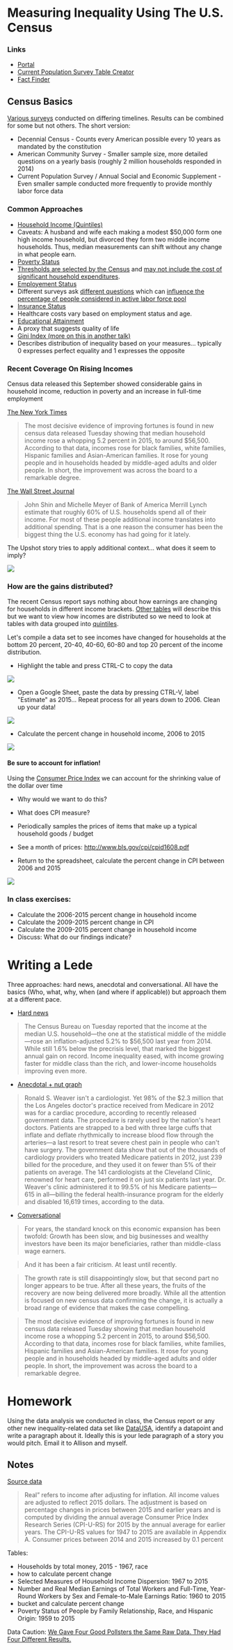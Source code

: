 # Measuring Inequality Using The U.S. Census

### Links
* [Portal](http://www.census.gov/topics/income-poverty/income.html)
* [Current Population Survey Table Creator](http://www.census.gov/cps/data/cpstablecreator.html)
* [Fact Finder](http://factfinder.census.gov/faces/nav/jsf/pages/searchresults.xhtml?refresh=t)

## Census Basics

[Various surveys](http://www.census.gov/programs-surveys.html) conducted on differing timelines. Results can be combined for some but not others. The short version:
* Decennial Census - Counts every American possible every 10 years as mandated by the constitution
* American Community Survey - Smaller sample size, more detailed questions on a yearly basis (roughly 2 million households responded in 2014)
* Current Population Survey / Annual Social and Economic Supplement - Even smaller sample conducted more frequently to provide monthly labor force data

### Common Approaches
* [Household Income (Quintiles)](http://factfinder.census.gov/faces/tableservices/jsf/pages/productview.xhtml?src=bkmk)
 * Caveats: A husband and wife each making a modest \$50,000 form one high income household, but divorced they form two middle income households. Thus, median measurements can shift without any change in what people earn. 
* [Poverty Status](http://www.census.gov/did/www/saipe/index.html)
 * [Thresholds are selected by the Census](http://www.census.gov/data/tables/time-series/demo/income-poverty/historical-poverty-thresholds.html) and [may not include the cost of significant household expenditures](http://www.nyc.gov/html/ceo/downloads/pdf/ceo_poverty_measure_2005_2012.pdf).
* [Employement Status](http://factfinder.census.gov/faces/tableservices/jsf/pages/productview.xhtml?pid=ACS_14_5YR_S2301&prodType=table)
 * Different surveys ask [different questions](https://www.census.gov/hhes/www/laborfor/laborguidance092209.html) which can [influence the percentage of people considered in active labor force pool](http://www.bls.gov/cps/cps_htgm.htm#nilf) 
* [Insurance Status](http://factfinder.census.gov/faces/tableservices/jsf/pages/productview.xhtml?pid=ACS_14_5YR_S2701&prodType=table)
 * Healthcare costs vary based on employment status and age.
* [Educational Attainment](http://factfinder.census.gov/faces/tableservices/jsf/pages/productview.xhtml?pid=ACS_14_5YR_S1501&prodType=table)
 * A proxy that suggests quality of life
* [Gini Index (more on this in another talk)](http://factfinder.census.gov/faces/tableservices/jsf/pages/productview.xhtml?src=bkmk)
 * Describes distribution of inequality based on your measures... typically 0 expresses perfect equality and 1 expresses the opposite
 
 
### Recent Coverage On Rising Incomes

Census data released this September showed considerable gains in household income, reduction in poverty and an increase in full-time employment 

[The New York Times](http://www.nytimes.com/2016/09/14/upshot/the-economic-expansion-is-helping-the-middle-class-finally.html)
> The most decisive evidence of improving fortunes is found in new census data released Tuesday showing that median household income rose a whopping 5.2 percent in 2015, to around \$56,500. According to that data, incomes rose for black families, white families, Hispanic families and Asian-American families. It rose for young people and in households headed by middle-aged adults and older people. In short, the improvement was across the board to a remarkable degree.

[The Wall Street Journal](http://www.wsj.com/articles/rising-incomes-juice-consumer-spending-1473798203)
> John Shin and Michelle Meyer of Bank of America Merrill Lynch estimate that roughly 60% of U.S. households spend all of their income. For most of these people additional income translates into additional spending. That is a one reason the consumer has been the biggest thing the U.S. economy has had going for it lately. 

The Upshot story tries to apply additional context... what does it seem to imply?

<img src='measuring-inequality-census/nyt-interval-inequality.png'/>

### How are the gains distributed?

The recent Census report says nothing about how earnings are changing for households in different income brackets. [Other tables](http://www.census.gov/topics/income-poverty/income/data/tables.html) will describe this but we want to view how incomes are distributed so we need to look at tables with data grouped into [quintiles](http://factfinder.census.gov/faces/tableservices/jsf/pages/productview.xhtml?pid=ACS_15_1YR_B19081&prodType=table).

Let's compile a data set to see incomes have changed for households at the bottom 20 percent, 20-40, 40-60, 60-80 and top 20 percent of the income distribution.

* Highlight the table and press CTRL-C to copy the data

<img src='measuring-inequality-census/copy-table.png'/>

* Open a Google Sheet, paste the data by pressing CTRL-V, label "Estimate" as 2015... Repeat process for all years down to 2006. Clean up your data!

<img src='measuring-inequality-census/paste-table.png'/>

* Calculate the percent change in household income, 2006 to 2015

<img src='measuring-inequality-census/2006-2015-pct-change.png'/>

#### Be sure to account for inflation!

Using the [Consumer Price Index](http://www.usinflationcalculator.com/inflation/consumer-price-index-and-annual-percent-changes-from-1913-to-2008/) we can account for the shrinking value of the dollar over time
* Why would we want to do this?
* What does CPI measure?
 * Periodically samples the prices of items that make up a typical household goods / budget
 * See a month of prices: http://www.bls.gov/cpi/cpid1608.pdf
 
 
* Return to the spreadsheet, calculate the percent change in CPI between 2006 and 2015
 
<img src='measuring-inequality-census/adjust-inflation.png'/>

### In class exercises:

* Calculate the 2006-2015 percent change in household income
* Calculate the 2009-2015 percent change in CPI
* Calculate the 2009-2015 percent change in household income
* Discuss: What do our findings indicate?

# Writing a Lede

Three approaches: hard news, anecdotal and conversational. All have the basics (Who, what, why, when (and where if applicable)) but approach them at a different pace.

* [Hard news](http://www.wsj.com/articles/rising-incomes-juice-consumer-spending-1473798203)

> The Census Bureau on Tuesday reported that the income at the median U.S. household—the one at the statistical middle of the middle—rose an inflation-adjusted 5.2% to $56,500 last year from 2014. While still 1.6% below the precrisis level, that marked the biggest annual gain on record. Income inequality eased, with income growing faster for middle class than the rich, and lower-income households improving even more.

* [Anecdotal + nut graph](http://www.pulitzer.org/winners/wall-street-journal-staff)

> Ronald S. Weaver isn't a cardiologist. Yet 98% of the $2.3 million that the Los Angeles doctor's practice received from Medicare in 2012 was for a cardiac procedure, according to recently released government data.
> The procedure is rarely used by the nation's heart doctors. Patients are strapped to a bed with three large cuffs that inflate and deflate rhythmically to increase blood flow through the arteries—a last resort to treat severe chest pain in people who can't have surgery.
> The government data show that out of the thousands of cardiology providers who treated Medicare patients in 2012, just 239 billed for the procedure, and they used it on fewer than 5% of their patients on average. The 141 cardiologists at the Cleveland Clinic, renowned for heart care, performed it on just six patients last year. Dr. Weaver's clinic administered it to 99.5% of his Medicare patients—615 in all—billing the federal health-insurance program for the elderly and disabled 16,619 times, according to the data.

* [Conversational](http://www.nytimes.com/interactive/2016/09/20/upshot/the-error-the-polling-world-rarely-talks-about.html?action=click&contentCollection=upshot&region=rank&module=package&version=highlights&contentPlacement=1&pgtype=sectionfront)

> For years, the standard knock on this economic expansion has been twofold: Growth has been slow, and big businesses and wealthy investors have been its major beneficiaries, rather than middle-class wage earners.

> And it has been a fair criticism. At least until recently.

> The growth rate is still disappointingly slow, but that second part no longer appears to be true. After all these years, the fruits of the recovery are now being delivered more broadly. While all the attention is focused on new census data confirming the change, it is actually a broad range of evidence that makes the case compelling.

> The most decisive evidence of improving fortunes is found in new census data released Tuesday showing that median household income rose a whopping 5.2 percent in 2015, to around $56,500. According to that data, incomes rose for black families, white families, Hispanic families and Asian-American families. It rose for young people and in households headed by middle-aged adults and older people. In short, the improvement was across the board to a remarkable degree.


# Homework

Using the data analysis we conducted in class, the Census report or any other new inequality-related data set like [DataUSA](https://datausa.io/profile/geo/new-york-ny), identify a datapoint and write a paragraph about it. Ideally this is your lede paragraph of a story you would pitch. Email it to Allison and myself.
 
## Notes

[Source data](http://www.census.gov/content/dam/Census/library/publications/2016/demo/p60-256.pdf)

> Real” refers to income after adjusting for 
inflation. All income values are adjusted to 
reflect 2015 dollars. The adjustment is based on 
percentage changes in prices between 2015 and 
earlier years and is computed by dividing the 
annual average Consumer Price Index Research 
Series (CPI-U-RS) for 2015 by the annual average 
for earlier years. The CPI-U-RS values for 1947 
to 2015 are available in Appendix A. Consumer 
prices between 2014 and 2015 increased by 
0.1 percent

Tables:
* Households by total money, 2015 - 1967, race
 * how to calculate percent change
* Selected Measures of Household Income Dispersion: 1967 to 2015
* Number and Real Median Earnings of Total Workers and Full-Time, Year-Round Workers by Sex
and Female-to-Male Earnings Ratio: 1960 to 2015
 * bucket and calculate percent change
* Poverty Status of People by Family Relationship, Race, and Hispanic Origin: 1959 to 2015

Data Caution: [We Gave Four Good Pollsters the Same Raw Data. They Had Four Different Results.](http://www.nytimes.com/interactive/2016/09/20/upshot/the-error-the-polling-world-rarely-talks-about.html?action=click&contentCollection=upshot&region=rank&module=package&version=highlights&contentPlacement=1&pgtype=sectionfront)

